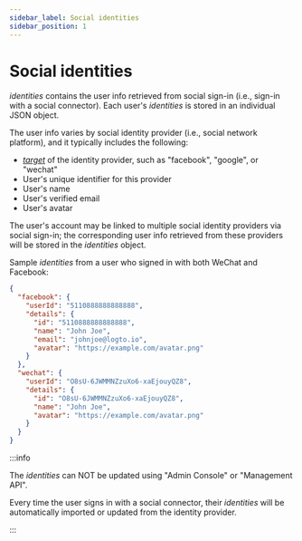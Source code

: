 ```yaml
---
sidebar_label: Social identities
sidebar_position: 1
---
```


# Social identities

_identities_ contains the user info retrieved from social sign-in
(i.e., sign-in with a social connector).
Each user's _identities_ is stored in an individual JSON object.

The user info varies by social identity provider (i.e., social network platform), and it typically includes the following:

- [_target_](../../../docs/references/connectors/#target) of the identity provider, such as "facebook", "google", or "wechat"
- User's unique identifier for this provider
- User's name
- User's verified email
- User's avatar

The user's account may be linked to multiple social identity providers via social sign-in;
the corresponding user info retrieved from these providers will be stored in the _identities_ object.

Sample _identities_ from a user who signed in with both WeChat and Facebook:

```json
{
  "facebook": {
    "userId": "5110888888888888",
    "details": {
      "id": "5110888888888888",
      "name": "John Joe",
      "email": "johnjoe@logto.io",
      "avatar": "https://example.com/avatar.png"
    }
  },
  "wechat": {
    "userId": "O8sU-6JWMMNZzuXo6-xaEjouyQZ8",
    "details": {
      "id": "O8sU-6JWMMNZzuXo6-xaEjouyQZ8",
      "name": "John Joe",
      "avatar": "https://example.com/avatar.png"
    }
  }
}
```

:::info

The _identities_ can NOT be updated using "Admin Console" or "Management API".

Every time the user signs in with a social connector,
their _identities_ will be automatically imported or updated from the identity provider.

:::
